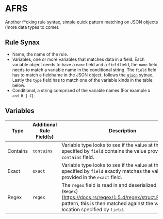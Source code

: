 # AFRS

Another f*cking rule syntax, simple quick pattern matching on JSON objects (more data types to come).

## Rule Synax

* Name, the name of the rule.
* Variables, one or more variables that matches data in a field. Each variable object needs to have a `name` field and a `field` field, the `name` field needs to match a variable name in the conditional string. The `field` field has to match a fieldname in the JSON object, follows the [`gjson`](https://github.com/tidwall/gjson) sytnax. Lastly the `type` field has to match one of the variable kinds in the table below.
* Conditional, a string comprised of the variable names (For example `A and B | C`).


## Variables

|Type|Additional Rule Field(s)|Description|
|---|---|---|
|Contains|`contains`|Variable type looks to see if the value at the location specified by `field` contains the value provided in the `contains` field.|
|Exact|`exact`|Variable type looks to see if the value at the location specified by `field` exactly matches the value provided in the `exact` field.|
|Regex|`regex`|The `regex` field is read in and deserialized as a (`Regex`)[https://docs.rs/regex/1.5.4/regex/struct.Regex.html] pattern, this is then matched against the value at the location specified by `field`.|